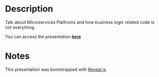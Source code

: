 # Description

Talk about Microservices Platfroms and how business logic related code is not everything.

You can access the presentation __[here](https://matteodipaolo.github.io/HowILearnedToStopWorryingAndLoveMicroservicesPlatforms/#/)__

# Notes

This presentation was bootstrapped with [Reveal.js](https://revealjs.com/#/).

